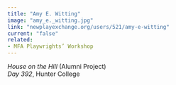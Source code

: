 ```yaml
---
title: "Amy E. Witting"
image: "amy_e._witting.jpg"
link: "newplayexchange.org/users/521/amy-e-witting"
current: "false"
related:
- MFA Playwrights’ Workshop
---
```


*House on the Hill* (Alumni Project)\*Day 392*, Hunter College
